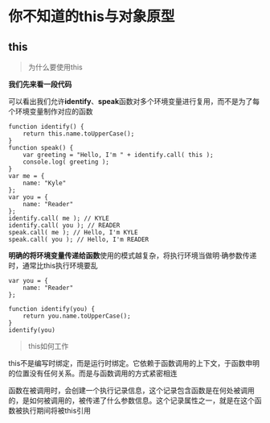 # 你不知道的this与对象原型


## this

> 为什么要使用this

**我们先来看一段代码**

可以看出我们允许**identify**、**speak**函数对多个环境变量进行复用，而不是为了每个环境变量制作对应的函数

```
function identify() {
    return this.name.toUpperCase();
}
function speak() {
    var greeting = "Hello, I'm " + identify.call( this );
    console.log( greeting );
}
var me = {
    name: "Kyle"
};
var you = {
    name: "Reader"
};
identify.call( me ); // KYLE
identify.call( you ); // READER
speak.call( me ); // Hello, I'm KYLE
speak.call( you ); // Hello, I'm READER
```


**明确的将环境变量传递给函数**使用的模式越复杂，将执行环境当做明·确参数传递时，通常比this执行环境要乱

```
var you = {
    name: "Reader"
};

function identify(you) {
    return you.name.toUpperCase();
}
identify(you)
```

> this如何工作

this不是编写时绑定，而是运行时绑定。它依赖于函数调用的上下文，于函数申明的位置没有任何关系。而是与函数调用的方式紧密相连

函数在被调用时，会创建一个执行记录信息，这个记录包含函数是在何处被调用的，是如何被调用的，被传递了什么参数信息。这个记录属性之一，就是在这个函数被执行期间将被this引用




